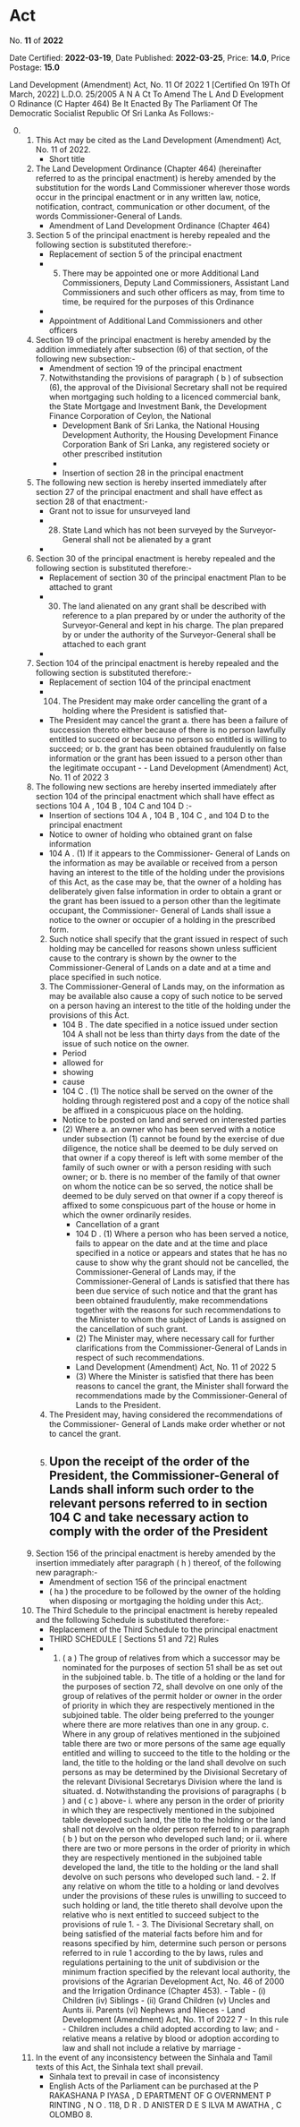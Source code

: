# Act

No. **11** of **2022**

Date Certified: **2022-03-19**, Date Published: **2022-03-25**, Price: **14.0**, Price Postage: **15.0**

Land Development (Amendment) Act, No. 11 Of 2022 1
[Certified On 19Th Of March, 2022]
L.D.O. 25/2005
A N  A Ct   To   Amend   The  L And  D Evelopment  O Rdinance (C Hapter  464)
Be It Enacted By The Parliament Of The Democratic Socialist Republic Of Sri Lanka As Follows:-

0. 
    1. This Act may be cited as the Land Development (Amendment) Act, No. 11 of  2022.
        - Short  title
    2. The Land Development Ordinance (Chapter 464) (hereinafter referred to as the principal enactment) is hereby amended by the substitution for the words Land Commissioner wherever those words occur in the principal enactment or in any written law, notice, notification, contract, communication or other document, of the words Commissioner-General of  Lands.
        - Amendment of Land Development Ordinance (Chapter 464)
    3. Section 5 of the principal enactment is hereby repealed and the following section is substituted therefore:-
        - Replacement of section 5 of the principal enactment
        - 5. There may be appointed one or more Additional Land Commissioners, Deputy Land Commissioners,  Assistant  Land Commissioners and such other officers as may, from time to time, be required for the purposes of this Ordinance
        - 
        - Appointment of Additional Land Commissioners and other officers
    4. Section 19 of the principal enactment is hereby amended by the addition immediately after subsection (6) of that section, of the following new subsection:-
        - Amendment of section 19 of the principal enactment
        7. Notwithstanding the provisions of paragraph ( b ) of subsection (6), the approval of the Divisional Secretary shall not be required when mortgaging such holding to a licenced commercial bank, the State Mortgage and Investment Bank, the Development Finance Corporation of Ceylon, the National
            - Development Bank of Sri Lanka, the National Housing Development Authority, the Housing Development Finance Corporation Bank of Sri Lanka, any registered society or other prescribed institution
            - 
            - Insertion of section 28 in the principal enactment
    5. The following new section is hereby inserted immediately after section 27 of the principal enactment and shall have effect as section 28 of that enactment:-
        - Grant not to issue for unsurveyed land
        - 28. State Land which has not been surveyed by the Surveyor-General shall not be alienated by a grant
        - 
    6. Section 30 of the principal enactment is hereby repealed and the following section is substituted therefore:-
        - Replacement of section 30 of the principal enactment Plan to be attached to grant
        - 30. The land alienated on any grant shall be described with reference to a plan prepared by or under the authority of the Surveyor-General and kept in his charge. The plan prepared by or under the authority of the Surveyor-General shall be attached to each grant
        - 
    7. Section 104 of the principal enactment is hereby repealed and the following section is substituted therefore:-
        - Replacement of section 104 of the principal enactment
        - 104. The President may make order cancelling the grant of a holding where the President is satisfied that-
        - The President may cancel the grant
            a. there has been a failure of succession thereto either because of there is no person lawfully entitled to succeed or because no person so entitled is willing to succeed; or
            b. the grant has been obtained fraudulently on false information or the grant has been issued to a person other than the legitimate occupant
                - 
                - Land Development (Amendment) Act, No. 11 of 2022 3
    8. The following new sections are hereby inserted immediately after section 104 of the principal enactment which shall have effect as sections 104 A , 104 B , 104 C  and 104 D :-
        - Insertion of sections  104 A , 104 B , 104 C , and 104 D  to the principal enactment
        - Notice to owner of holding who obtained grant on false information
        - 104 A . (1) If it appears to the Commissioner- General of Lands on the information as may be available or received from a person having an interest to the title of the holding under the provisions of this Act, as the case may be, that the owner of a holding has deliberately given false information in order to obtain a grant or the grant has been issued to a person other than the legitimate occupant, the Commissioner- General of Lands shall issue a notice to the owner or occupier of a holding in the prescribed form.
        2. Such notice shall specify that the grant issued in respect of such holding may be cancelled for reasons shown unless sufficient cause to the contrary is shown by the owner to the Commissioner-General of Lands on a date and at a time and place specified in such notice.
        3. The Commissioner-General of Lands may, on the information as may be available also cause a copy of such notice to be served on a person having an interest to the title of the holding under the provisions of this Act.
            - 104 B . The date specified in a notice issued under section 104 A  shall not be less than thirty days from the date of the issue of such notice on the owner.
            - Period
            - allowed for
            - showing
            - cause
            - 104 C . (1) The notice shall be served on the owner of the holding through registered post and a copy of the notice shall be affixed in a conspicuous place on the holding.
            - Notice to be posted on land and served on interested parties
            - (2) Where
            a. an owner who has been served with a notice under subsection (1) cannot be found by the exercise of due diligence, the notice shall be deemed to be duly served on that owner if a copy thereof is left with some member of the family of such owner or with a person residing with such owner; or
            b. there is no member of the family of that owner on whom the notice can be so served, the notice shall be deemed to be duly served on that owner if a copy thereof is affixed to some conspicuous part of the house or home in which the owner ordinarily resides.
                - Cancellation of a grant
                - 104 D . (1) Where a person who has been served a notice, fails to appear on the date and at the time and place specified in a notice or appears and states that he has no cause to show why the grant should not be cancelled, the Commissioner-General of Lands may, if the Commissioner-General of Lands is satisfied that there has been due service of such notice and that the grant has been obtained fraudulently, make recommendations together with the reasons for such recommendations to the Minister to whom the subject of Lands is assigned on the cancellation of such grant.
                - (2) The Minister may, where necessary call for  further  clarifications  from  the Commissioner-General of Lands in respect of such recommendations.
                - Land Development (Amendment) Act, No. 11 of 2022 5
                - (3) Where the Minister is satisfied that there has been reasons to cancel the grant, the Minister shall forward the recommendations made by the Commissioner-General of Lands to the President.
        4. The President may, having considered the recommendations of the Commissioner- General of Lands make order whether or not to cancel the grant.
        5. Upon the receipt of the order of the President, the Commissioner-General of Lands shall inform such order to the relevant persons referred to in section 104 C  and take necessary action to comply with the order of the President
            - 
    9. Section 156 of the principal enactment is hereby amended by the insertion immediately after paragraph ( h ) thereof, of the following new paragraph:-
        - Amendment of section 156 of the principal enactment
        - ( ha ) the procedure to be followed by the owner of the holding when disposing or mortgaging the holding under this Act;.
    10. The Third Schedule to the principal enactment is hereby repealed and the following Schedule is substituted therefore:-
        - Replacement of the Third Schedule to the principal enactment
        - THIRD SCHEDULE   [ Sections  51 and 72] Rules
        - 1.  ( a ) The group of  relatives from which a successor  may be nominated for the purposes of section 51 shall be as set out in the subjoined  table.
            b. The title of a holding or the land for the purposes of section 72, shall devolve on one only of the group of relatives of the permit holder or owner in the order of priority in which they are respectively mentioned in the subjoined table. The older being preferred to the younger where there are more relatives than one in any group.
            c. Where in any group of relatives mentioned in the subjoined table there are two or more persons of the same age equally entitled and willing to succeed to the title to the holding or the land, the title to the holding or the land shall devolve on such persons as may be determined by the Divisional Secretary of the relevant Divisional Secretarys Division where the land is situated.
            d. Notwithstanding the provisions of paragraphs  ( b ) and ( c ) above-
                i. where any person in the order of priority in which they are respectively mentioned in the subjoined table developed such land, the title to the holding or the land shall not devolve on the older person referred to in paragraph ( b )  but on the person who developed such land; or
                ii. where there are two or more persons in the order of priority in which they are respectively mentioned in the subjoined table developed the land, the title to the holding or the land shall devolve  on such persons who developed such land.
                    - 2. If any relative on whom the title to a holding or land devolves under the provisions of these rules is unwilling to succeed to such holding or land, the title thereto shall devolve upon the relative who is next entitled to succeed subject to the provisions of rule 1.
                    - 3. The Divisional Secretary shall, on being satisfied of the material facts before him and for reasons specified by him, determine such person or persons referred to in rule 1 according to the by laws, rules and regulations pertaining to the unit of subdivision or the minimum fraction specified by the relevant local authority,  the provisions of the Agrarian Development Act, No. 46 of 2000 and the Irrigation Ordinance (Chapter 453).
                    - Table
                    - (i) Children (iv) Siblings
                    - (ii) Grand Children (v) Uncles and Aunts
                iii. Parents (vi) Nephews and Nieces
                    - Land Development (Amendment) Act, No. 11 of 2022 7
                    - In this rule
                    - Children includes a child adopted according to law; and
                    - relative means a relative by blood or adoption according to law and shall not include a relative by marriage
                    - 
    11. In the event of any inconsistency between the Sinhala and Tamil texts of this Act, the Sinhala text shall prevail.
        - Sinhala text to prevail in case of inconsistency
        - English Acts of the Parliament can be purchased at the P RAKASHANA  P IYASA , D EPARTMENT   OF G OVERNMENT  P RINTING , N O . 118, D R . D ANISTER  D E  S ILVA  M AWATHA , C OLOMBO  8.